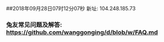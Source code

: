 ##2018年09月28日07时12分07秒 新址: 104.248.185.73
### 兔友常见问题及解答: https://github.com/wanggonging/d/blob/w/FAQ.md
